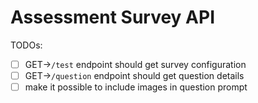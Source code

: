 # Assessment Survey API

TODOs:
- [ ] GET->`/test` endpoint should get survey configuration
- [ ] GET->`/question` endpoint should get question details
- [ ] make it possible to include images in question prompt
